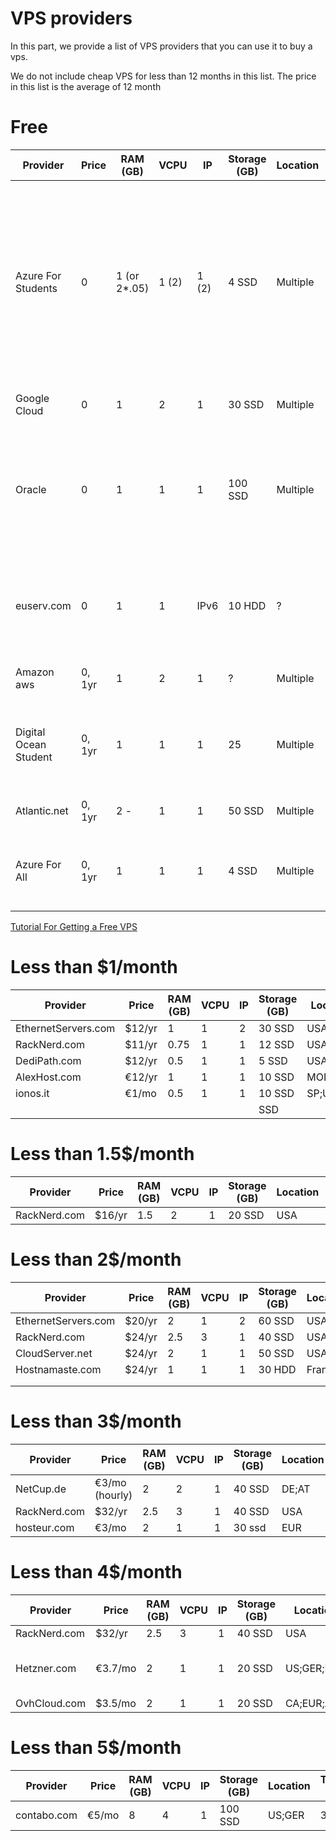 # VPS providers
In this part, we provide a list of VPS providers that you can use it to buy a vps.

We do not include cheap VPS for less than 12 months in this list. The price in this list is the average of 12 month

# Free
| Provider            | Price  | RAM (GB)    | VCPU | IP   | Storage (GB) | Location | Transfer (TB) |Order Link                                                      | Note|
|---------------------|--------|-------------|------|------|--------------|----------|---------------|----------------------------------------------------------------|-----|
| Azure For Students  | 0      | 1 (or 2*.05)| 1 (2)| 1 (2)| 4   SSD      | Multiple | 0.1           |[Order](https://azure.microsoft.com/en-us/free/students/)       | For Students only. (B1ls Instance) You can create one or two VPS. [One Click Tutorial for setting up proxy in Azure](https://hiddify.github.io/setup_proxy.html)|
| Google Cloud        | 0      | 1           | 2    | 1    | 30  SSD      | Multiple | 0.1           |[Order](https://cloud.google.com/free/)                         | Needs Credit Card. |
| Oracle              | 0      | 1           | 1    | 1    | 100 SSD      | Multiple | 10            |[Order](https://www.oracle.com/cloud/free/#always-free)         | 50 Mbps link. You can create 2 VM for Free. Credit Card or Paypal Required|
| euserv.com          | 0      | 1           | 1    | IPv6 | 10  HDD      | ?        | 1             |[Order](https://www.euserv.com/en/virtual-private-server/root-vserver/v2/vs2-free.php)         | IPv6 Only. You need to add them behind a CDN for Iran|
| Amazon aws          | 0, 1yr | 1       | 2    | 1    |  ?           | Multiple | 0.1           |[Order](https://aws.amazon.com/free) | Needs Credit Card. |
| Digital Ocean Student| 0, 1yr| 1      | 1    | 1    | 25           | Multiple | 1             | [Order](https://www.digitalocean.com/github-students/)| Credit Card or Paypal Required, Free for Students Only,
| Atlantic.net         | 0, 1yr| 2 -    | 1    | 1     | 50 SSD      | Multiple | 3             |[Order](https://cloud.atlantic.net/?page=signup)| Credit Card Required.
| Azure For All       | 0, 1yr| 1 | 1| 1 | 4   SSD      | Multiple | 0.1           |[Order](https://azure.microsoft.com/en-us/free/)       | Needs Credit Card. (B1s only Instance) |

[Tutorial For Getting a Free VPS](https://www.youtube.com/watch?v=icqb564pvVc)


# Less than $1/month
| Provider            | Price  | RAM (GB) | VCPU | IP | Storage (GB) | Location | Transfer (TB) | virtualisation | Order Link                                                      |
|---------------------|--------|----------|------|----|--------------|----------|---------------|----------------|-----------------------------------------------------------------|
| EthernetServers.com | $12/yr | 1        | 1    | 2  | 30 SSD       | USA      | 2             | OpenVZ         | [Order](https://www.ethernetservers.com/clients/link.php?id=40) |
| RackNerd.com        | $11/yr | 0.75     | 1    | 1  | 12 SSD       | USA      | 1             | KVM            | [Order](https://my.racknerd.com/cart.php?a=add&pid=587)         |
| DediPath.com        | $12/yr | 0.5      | 1    | 1  | 5  SSD       | USA      | ∞             | OpenVZ         | [Order](https://my.racknerd.com/cart.php?a=add&pid=587)         |
| AlexHost.com        | €12/yr | 1        | 1    | 1  | 10 SSD       | MOL(EUR) | ∞             | KVM            | [Order](https://alexhost.com/vps/#unmanaged-link)               |
| ionos.it            | €1/mo  | 0.5      | 1    | 1  | 10 SSD       | SP;US;DE | ∞             | ?              | [Order](https://www.ionos.it/server/vps)                        |
|                     |        |          |      |    |    SSD       |          |               |                | [Order]()                                                       |


# Less than 1.5$/month
| Provider            | Price  | RAM (GB) | VCPU | IP | Storage (GB) | Location | Transfer (TB) | virtualisation | Order Link                                                                                       |
|---------------------|--------|----------|------|----|--------------|----------|---------------|----------------|--------------------------------------------------------------------------------------------------|
| RackNerd.com        | $16/yr | 1.5      | 2    | 1  | 20 SSD       | USA      | 4             | KVM            | [Order](https://my.racknerd.com/cart.php?a=add&pid=135)                                          |



# Less than 2$/month
| Provider            | Price  | RAM (GB) | VCPU | IP | Storage (GB) | Location | Transfer (TB) | virtualisation | Order Link                                                                                       |
|---------------------|--------|----------|------|----|--------------|----------|---------------|----------------|--------------------------------------------------------------------------------------------------|
| EthernetServers.com | $20/yr | 2        | 1    | 2  | 60 SSD       | USA      | 3             | OpenVZ         | [Order](https://www.ethernetservers.com/clients/link.php?id=41)                                  |
| RackNerd.com        | $24/yr | 2.5      | 3    | 1  | 40 SSD       | USA      | 6.5           | KVM            | [Order](https://my.racknerd.com/cart.php?a=add&pid=135)                                          |
| CloudServer.net     | $24/yr | 2        | 1    | 1  | 50 SSD       | USA      | 5             | KVM            | [Order](https://cloudserver.net/billing/cart.php?a=add&pid=13)                                   |
| Hostnamaste.com     | $24/yr | 1        | 1    | 1  | 30 HDD       | France   | 1             | OpenVZ         | [Order](https://www.hostnamaste.com/clients/cart.php?a=add&pid=44&promocode=24PERYEAROPENVZ1024) |
|                     |        |          |      |    |              |          |               |                |                                                                 |
|                     |        |          |      |    |              |          |               |                |                                                                 |


# Less than 3$/month
| Provider            | Price  | RAM (GB) | VCPU | IP | Storage (GB) | Location | Transfer (TB) | virtualisation | Order Link                                                                                       |
|---------------------|--------|----------|------|----|--------------|----------|---------------|----------------|--------------------------------------------------------------------------------------------------|
| NetCup.de           | €3/mo (hourly) | 2| 2    | 1  | 40 SSD       | DE;AT    | 80            | KVM            | [Order](https://www.netcup.de/bestellen/produkt.php?produkt=2948)                                |         |
| RackNerd.com        | $32/yr | 2.5      | 3    | 1  | 40 SSD       | USA      | 6.5           | KVM            | [Order](https://my.racknerd.com/cart.php?a=add&pid=135)                                          |
| hosteur.com         | €3/mo  | 2        | 1    | 1  | 30 ssd       | EUR      | ∞             | -              | [Order](https://www.hosteur.com/cloud/VPS)                                                        |

# Less than 4$/month
| Provider            | Price  | RAM (GB) | VCPU | IP | Storage (GB) | Location  | Transfer (TB) | virtualisation | Order Link                                                                                       |
|---------------------|--------|----------|------|----|--------------|-----------|---------------|----------------|--------------------------------------------------------------------------------------------------|
| RackNerd.com        | $32/yr | 2.5      | 3    | 1  | 40 SSD       | USA       | 6.5           | KVM            | [Order](https://my.racknerd.com/cart.php?a=add&pid=135)                                          |
| Hetzner.com         | €3.7/mo| 2        | 1    | 1  | 20 SSD       |US;GER;FIN | 20            | ~              | [Order](https://www.hetzner.com/cloud) Most IPs are Blocked                                      |
| OvhCloud.com        | $3.5/mo| 2        | 1    | 1  | 20 SSD       |CA;EUR;Asia| 20            | ~              | [Order](https://OvhCloud.com)                                                           |


# Less than 5$/month
| Provider            | Price  | RAM (GB) | VCPU | IP | Storage (GB) | Location | Transfer (TB) | virtualisation | Order Link                                                                                       |
|---------------------|--------|----------|------|----|--------------|----------|---------------|----------------|--------------------------------------------------------------------------------------------------|
| contabo.com         | €5/mo  | 8        | 4    | 1  | 100 SSD      | US;GER   | 32            | ~              | [Order](https://contabo.com/en/vps/vps-s-ssd/)                                                   |
